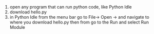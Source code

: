 1. open any program that can run python code, like Python Idle
2. download hello.py
3. in Python Idle from the menu bar go to File-> Open -> and navigate to where you download hello.py then from go to the Run and select Run Module
